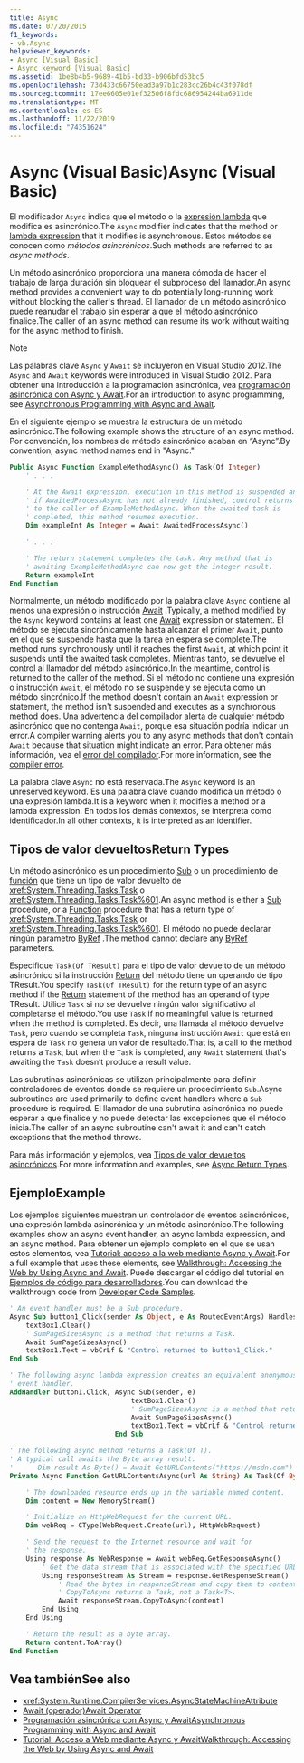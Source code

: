 ```yaml
---
title: Async
ms.date: 07/20/2015
f1_keywords:
- vb.Async
helpviewer_keywords:
- Async [Visual Basic]
- Async keyword [Visual Basic]
ms.assetid: 1be8b4b5-9689-41b5-bd33-b906bfd53bc5
ms.openlocfilehash: 73d433c66750ead3a97b1c283cc26b4c43f078df
ms.sourcegitcommit: 17ee6605e01ef32506f8fdc686954244ba6911de
ms.translationtype: MT
ms.contentlocale: es-ES
ms.lasthandoff: 11/22/2019
ms.locfileid: "74351624"
---
```

# <a name="async-visual-basic"></a><span data-ttu-id="47dce-102">Async (Visual Basic)</span><span class="sxs-lookup"><span data-stu-id="47dce-102">Async (Visual Basic)</span></span>

<span data-ttu-id="47dce-103">El modificador `Async` indica que el método o la [expresión lambda](../../../visual-basic/programming-guide/language-features/procedures/lambda-expressions.md) que modifica es asincrónico.</span><span class="sxs-lookup"><span data-stu-id="47dce-103">The `Async` modifier indicates that the method or [lambda expression](../../../visual-basic/programming-guide/language-features/procedures/lambda-expressions.md) that it modifies is asynchronous.</span></span> <span data-ttu-id="47dce-104">Estos métodos se conocen como *métodos asincrónicos*.</span><span class="sxs-lookup"><span data-stu-id="47dce-104">Such methods are referred to as *async methods*.</span></span>

<span data-ttu-id="47dce-105">Un método asincrónico proporciona una manera cómoda de hacer el trabajo de larga duración sin bloquear el subproceso del llamador.</span><span class="sxs-lookup"><span data-stu-id="47dce-105">An async method provides a convenient way to do potentially long-running work without blocking the caller's thread.</span></span> <span data-ttu-id="47dce-106">El llamador de un método asincrónico puede reanudar el trabajo sin esperar a que el método asincrónico finalice.</span><span class="sxs-lookup"><span data-stu-id="47dce-106">The caller of an async method can resume its work without waiting for the async method to finish.</span></span>

> [!NOTE]
> <span data-ttu-id="47dce-107">Las palabras clave `Async` y `Await` se incluyeron en Visual Studio 2012.</span><span class="sxs-lookup"><span data-stu-id="47dce-107">The `Async` and `Await` keywords were introduced in Visual Studio 2012.</span></span> <span data-ttu-id="47dce-108">Para obtener una introducción a la programación asincrónica, vea [programación asincrónica con Async y Await](../../../visual-basic/programming-guide/concepts/async/index.md).</span><span class="sxs-lookup"><span data-stu-id="47dce-108">For an introduction to async programming, see [Asynchronous Programming with Async and Await](../../../visual-basic/programming-guide/concepts/async/index.md).</span></span>

<span data-ttu-id="47dce-109">En el siguiente ejemplo se muestra la estructura de un método asincrónico.</span><span class="sxs-lookup"><span data-stu-id="47dce-109">The following example shows the structure of an async method.</span></span> <span data-ttu-id="47dce-110">Por convención, los nombres de método asincrónico acaban en “Async”.</span><span class="sxs-lookup"><span data-stu-id="47dce-110">By convention, async method names end in "Async."</span></span>

```vb
Public Async Function ExampleMethodAsync() As Task(Of Integer)
    ' . . .

    ' At the Await expression, execution in this method is suspended and,
    ' if AwaitedProcessAsync has not already finished, control returns
    ' to the caller of ExampleMethodAsync. When the awaited task is
    ' completed, this method resumes execution.
    Dim exampleInt As Integer = Await AwaitedProcessAsync()

    ' . . .

    ' The return statement completes the task. Any method that is
    ' awaiting ExampleMethodAsync can now get the integer result.
    Return exampleInt
End Function
```

<span data-ttu-id="47dce-111">Normalmente, un método modificado por la palabra clave `Async` contiene al menos una expresión o instrucción [Await](../../../visual-basic/language-reference/modifiers/async.md) .</span><span class="sxs-lookup"><span data-stu-id="47dce-111">Typically, a method modified by the `Async` keyword contains at least one [Await](../../../visual-basic/language-reference/modifiers/async.md) expression or statement.</span></span> <span data-ttu-id="47dce-112">El método se ejecuta sincrónicamente hasta alcanzar el primer `Await`, punto en el que se suspende hasta que la tarea en espera se complete.</span><span class="sxs-lookup"><span data-stu-id="47dce-112">The method runs synchronously until it reaches the first `Await`, at which point it suspends until the awaited task completes.</span></span> <span data-ttu-id="47dce-113">Mientras tanto, se devuelve el control al llamador del método asincrónico.</span><span class="sxs-lookup"><span data-stu-id="47dce-113">In the meantime, control is returned to the caller of the method.</span></span> <span data-ttu-id="47dce-114">Si el método no contiene una expresión o instrucción `Await`, el método no se suspende y se ejecuta como un método sincrónico.</span><span class="sxs-lookup"><span data-stu-id="47dce-114">If the method doesn't contain an `Await` expression or statement, the method isn't suspended and executes as a synchronous method does.</span></span> <span data-ttu-id="47dce-115">Una advertencia del compilador alerta de cualquier método asincrónico que no contenga `Await`, porque esa situación podría indicar un error.</span><span class="sxs-lookup"><span data-stu-id="47dce-115">A compiler warning alerts you to any async methods that don't contain `Await` because that situation might indicate an error.</span></span> <span data-ttu-id="47dce-116">Para obtener más información, vea el [error del compilador](../error-messages/bc42358.md).</span><span class="sxs-lookup"><span data-stu-id="47dce-116">For more information, see the [compiler error](../error-messages/bc42358.md).</span></span>

<span data-ttu-id="47dce-117">La palabra clave `Async` no está reservada.</span><span class="sxs-lookup"><span data-stu-id="47dce-117">The `Async` keyword is an unreserved keyword.</span></span> <span data-ttu-id="47dce-118">Es una palabra clave cuando modifica un método o una expresión lambda.</span><span class="sxs-lookup"><span data-stu-id="47dce-118">It is a keyword when it modifies a method or a lambda expression.</span></span> <span data-ttu-id="47dce-119">En todos los demás contextos, se interpreta como identificador.</span><span class="sxs-lookup"><span data-stu-id="47dce-119">In all other contexts, it is interpreted as an identifier.</span></span>

## <a name="return-types"></a><span data-ttu-id="47dce-120">Tipos de valor devueltos</span><span class="sxs-lookup"><span data-stu-id="47dce-120">Return Types</span></span>

<span data-ttu-id="47dce-121">Un método asincrónico es un procedimiento [Sub](../../../visual-basic/programming-guide/language-features/procedures/sub-procedures.md) o un procedimiento de [función](../../../visual-basic/programming-guide/language-features/procedures/function-procedures.md) que tiene un tipo de valor devuelto de <xref:System.Threading.Tasks.Task> o <xref:System.Threading.Tasks.Task%601>.</span><span class="sxs-lookup"><span data-stu-id="47dce-121">An async method is either a [Sub](../../../visual-basic/programming-guide/language-features/procedures/sub-procedures.md) procedure, or a [Function](../../../visual-basic/programming-guide/language-features/procedures/function-procedures.md) procedure that has a return type of <xref:System.Threading.Tasks.Task> or <xref:System.Threading.Tasks.Task%601>.</span></span> <span data-ttu-id="47dce-122">El método no puede declarar ningún parámetro [ByRef](../../../visual-basic/language-reference/modifiers/byref.md) .</span><span class="sxs-lookup"><span data-stu-id="47dce-122">The method cannot declare any [ByRef](../../../visual-basic/language-reference/modifiers/byref.md) parameters.</span></span>

<span data-ttu-id="47dce-123">Especifique `Task(Of TResult)` para el tipo de valor devuelto de un método asincrónico si la instrucción [Return](../../../visual-basic/language-reference/statements/return-statement.md) del método tiene un operando de tipo TResult.</span><span class="sxs-lookup"><span data-stu-id="47dce-123">You specify `Task(Of TResult)` for the return type of an async method if the [Return](../../../visual-basic/language-reference/statements/return-statement.md) statement of the method has an operand of type TResult.</span></span> <span data-ttu-id="47dce-124">Utilice `Task` si no se devuelve ningún valor significativo al completarse el método.</span><span class="sxs-lookup"><span data-stu-id="47dce-124">You use `Task` if no meaningful value is returned when the method is completed.</span></span> <span data-ttu-id="47dce-125">Es decir, una llamada al método devuelve `Task`, pero cuando se completa `Task`, ninguna instrucción `Await` que está en espera de `Task` no genera un valor de resultado.</span><span class="sxs-lookup"><span data-stu-id="47dce-125">That is, a call to the method returns a `Task`, but when the `Task` is completed, any `Await` statement that's awaiting the `Task` doesn’t produce a result value.</span></span>

<span data-ttu-id="47dce-126">Las subrutinas asincrónicas se utilizan principalmente para definir controladores de eventos donde se requiere un procedimiento `Sub`.</span><span class="sxs-lookup"><span data-stu-id="47dce-126">Async subroutines are used primarily to define event handlers where a `Sub` procedure is required.</span></span> <span data-ttu-id="47dce-127">El llamador de una subrutina asincrónica no puede esperar a que finalice y no puede detectar las excepciones que el método inicia.</span><span class="sxs-lookup"><span data-stu-id="47dce-127">The caller of an async subroutine can't await it and can't catch exceptions that the method throws.</span></span>

<span data-ttu-id="47dce-128">Para más información y ejemplos, vea [Tipos de valor devueltos asincrónicos](../../../visual-basic/programming-guide/concepts/async/async-return-types.md).</span><span class="sxs-lookup"><span data-stu-id="47dce-128">For more information and examples, see [Async Return Types](../../../visual-basic/programming-guide/concepts/async/async-return-types.md).</span></span>

## <a name="example"></a><span data-ttu-id="47dce-129">Ejemplo</span><span class="sxs-lookup"><span data-stu-id="47dce-129">Example</span></span>

<span data-ttu-id="47dce-130">Los ejemplos siguientes muestran un controlador de eventos asincrónicos, una expresión lambda asincrónica y un método asincrónico.</span><span class="sxs-lookup"><span data-stu-id="47dce-130">The following examples show an async event handler, an async lambda expression, and an async method.</span></span> <span data-ttu-id="47dce-131">Para obtener un ejemplo completo en el que se usan estos elementos, vea [Tutorial: acceso a la web mediante Async y Await](../../../visual-basic/programming-guide/concepts/async/walkthrough-accessing-the-web-by-using-async-and-await.md).</span><span class="sxs-lookup"><span data-stu-id="47dce-131">For a full example that uses these elements, see [Walkthrough: Accessing the Web by Using Async and Await](../../../visual-basic/programming-guide/concepts/async/walkthrough-accessing-the-web-by-using-async-and-await.md).</span></span> <span data-ttu-id="47dce-132">Puede descargar el código del tutorial en [Ejemplos de código para desarrolladores](https://code.msdn.microsoft.com/Async-Sample-Accessing-the-9c10497f).</span><span class="sxs-lookup"><span data-stu-id="47dce-132">You can download the walkthrough code from [Developer Code Samples](https://code.msdn.microsoft.com/Async-Sample-Accessing-the-9c10497f).</span></span>

```vb
' An event handler must be a Sub procedure.
Async Sub button1_Click(sender As Object, e As RoutedEventArgs) Handles button1.Click
    textBox1.Clear()
    ' SumPageSizesAsync is a method that returns a Task.
    Await SumPageSizesAsync()
    textBox1.Text = vbCrLf & "Control returned to button1_Click."
End Sub

' The following async lambda expression creates an equivalent anonymous
' event handler.
AddHandler button1.Click, Async Sub(sender, e)
                              textBox1.Clear()
                              ' SumPageSizesAsync is a method that returns a Task.
                              Await SumPageSizesAsync()
                              textBox1.Text = vbCrLf & "Control returned to button1_Click."
                          End Sub

' The following async method returns a Task(Of T).
' A typical call awaits the Byte array result:
'      Dim result As Byte() = Await GetURLContents("https://msdn.com")
Private Async Function GetURLContentsAsync(url As String) As Task(Of Byte())

    ' The downloaded resource ends up in the variable named content.
    Dim content = New MemoryStream()

    ' Initialize an HttpWebRequest for the current URL.
    Dim webReq = CType(WebRequest.Create(url), HttpWebRequest)

    ' Send the request to the Internet resource and wait for
    ' the response.
    Using response As WebResponse = Await webReq.GetResponseAsync()
        ' Get the data stream that is associated with the specified URL.
        Using responseStream As Stream = response.GetResponseStream()
            ' Read the bytes in responseStream and copy them to content.
            ' CopyToAsync returns a Task, not a Task<T>.
            Await responseStream.CopyToAsync(content)
        End Using
    End Using

    ' Return the result as a byte array.
    Return content.ToArray()
End Function
```

## <a name="see-also"></a><span data-ttu-id="47dce-133">Vea también</span><span class="sxs-lookup"><span data-stu-id="47dce-133">See also</span></span>

- <xref:System.Runtime.CompilerServices.AsyncStateMachineAttribute>
- [<span data-ttu-id="47dce-134">Await (operador)</span><span class="sxs-lookup"><span data-stu-id="47dce-134">Await Operator</span></span>](../../../visual-basic/language-reference/operators/await-operator.md)
- [<span data-ttu-id="47dce-135">Programación asincrónica con Async y Await</span><span class="sxs-lookup"><span data-stu-id="47dce-135">Asynchronous Programming with Async and Await</span></span>](../../../visual-basic/programming-guide/concepts/async/index.md)
- [<span data-ttu-id="47dce-136">Tutorial: Acceso a Web mediante Async y Await</span><span class="sxs-lookup"><span data-stu-id="47dce-136">Walkthrough: Accessing the Web by Using Async and Await</span></span>](../../../visual-basic/programming-guide/concepts/async/walkthrough-accessing-the-web-by-using-async-and-await.md)
